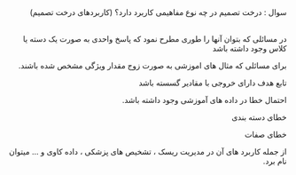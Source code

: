 ##
####
<div dir="rtl">
سوال : درخت تصمیم در چه نوع مفاهیمی کاربرد دارد؟ (کاربردهای درخت تصمیم)
  </div>
<br/>

<div dir="rtl">
  
 در مسائلی که بتوان آنها را طوری مطرح نمود که پاسخ واحدی به صورت یک دسته یا
کلاس وجود داشته باشد
  
 
  برای مسائلی که مثال های اموزشی به صورت زوج مقدار ویژگی مشخص شده باشند.
  
  تابع هدف دارای خروجی با مقادیر گسسته باشد
  
  احتمال خطا در داده های آموزشی وجود داشته باشد.
  
  خطای دسته بندی
  
  خطای صفات

  از جمله کاربرد های آن در مدیریت ریسک ، تشخیص های پزشکی ، داده کاوی و ... میتوان نام برد.
</div>
<br/>
